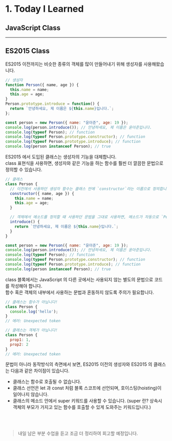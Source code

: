 # 1. Today I Learned

## JavaScript Class

---

## ES2015 Class

ES2015 이전까지는 비슷한 종류의 객체를 많이 만들어내기 위해 생성자를 사용해왔습니다.<br/>

```js
// 생성자
function Person({ name, age }) {
  this.name = name;
  this.age = age;
}
Person.prototype.introduce = function() {
  return `안녕하세요, 제 이름은 ${this.name}입니다.`;
};

const person = new Person({ name: "윤아준", age: 19 });
console.log(person.introduce()); // 안녕하세요, 제 이름은 윤아준입니다.
console.log(typeof Person); // function
console.log(typeof Person.prototype.constructor); // function
console.log(typeof Person.prototype.introduce); // function
console.log(person instanceof Person); // true
```

ES2015 에서 도입된 클래스는 생성자의 기능을 대체합니다.<br/>
class 표현식을 사용하면, 생성자와 같은 기능을 하는 함수를 훨씬 더 깔끔한 문법으로 정의할 수 있습니다.<br/>

```js
// 클래스
class Person {
  // 이전에서 사용하던 생성자 함수는 클래스 안에 `constructor`라는 이름으로 정의합니다.
  constructor({ name, age }) {
    this.name = name;
    this.age = age;
  }

  // 객체에서 메소드를 정의할 때 사용하던 문법을 그대로 사용하면, 메소드가 자동으로 `Person.prototype`에 저장됩니다.
  introduce() {
    return `안녕하세요, 제 이름은 ${this.name}입니다.`;
  }
}

const person = new Person({ name: "윤아준", age: 19 });
console.log(person.introduce()); // 안녕하세요, 제 이름은 윤아준입니다.
console.log(typeof Person); // function
console.log(typeof Person.prototype.constructor); // function
console.log(typeof Person.prototype.introduce); // function
console.log(person instanceof Person); // true
```

class 블록에서는 JavaScript 의 다른 곳에서는 사용되지 않는 별도의 문법으로 코드를 작성해야 합니다.<br/>
함수 혹은 객체의 내부에서 사용하는 문법과 혼동하지 않도록 주의가 필요합니다.<br/>

```js
// 클래스는 함수가 아닙니다!
class Person {
  console.log('hello');
}
// 에러: Unexpected token
```

```js
// 클래스는 객체가 아닙니다!
class Person {
  prop1: 1,
  prop2: 2
}
// 에러: Unexpected token
```

문법이 아니라 동작방식의 측면에서 보면, ES2015 이전의 생성자와 ES2015 의 클래스는 다음과 같은 차이점이 있습니다.<br/>

* 클래스는 함수로 호출될 수 없습니다.
* 클래스 선언은 let 과 const 처럼 블록 스코프에 선언되며, 호이스팅(hoisting)이 일어나지 않습니다.
* 클래스의 메소드 안에서 super 키워드를 사용할 수 있습니다.
  (super 란? 상속시 객체의 부모가 가지고 있는 함수를 호출할 수 있게 도와주는 키워드입니다.)

<br/><br/>

> 내일 남은 부분 수업을 듣고 조금 더 정리하여 회고할 예정입니다.
